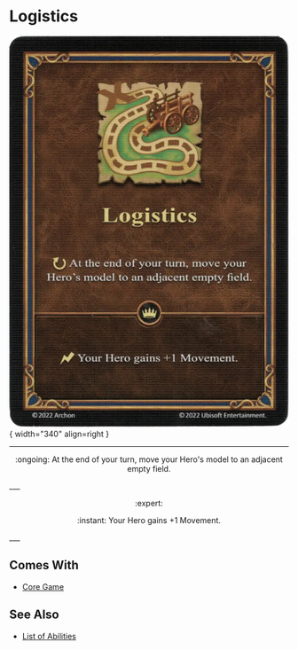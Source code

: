 # Logistics

![Logistics](../assets/abilities-logistics.webp){ width="340" align=right }

___
<p style="text-align: center;" markdown>:ongoing: At the end of your turn, move your Hero's model to an adjacent empty field.</p>
___
<p style="text-align: center;" markdown> :expert: </p>

<p style="text-align: center;" markdown>:instant: Your Hero gains +1 Movement.</p>
___


## Comes With

- [Core Game](../content.md)


## See Also

- [List of Abilities](../abilities.md)
